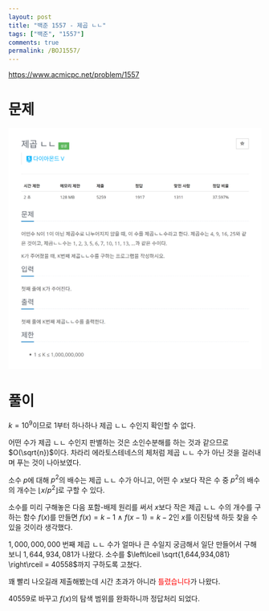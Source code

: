```yaml
---
layout: post
title: "백준 1557 - 제곱 ㄴㄴ"
tags: ["백준", "1557"]
comments: true
permalink: /BOJ1557/
---
```


<https://www.acmicpc.net/problem/1557>

# 문제

![Problem](/images/boj1557/prob.png)

# 풀이

$k = 10^9$이므로 1부터 하나하나 제곱 ㄴㄴ 수인지 확인할 수 없다.

어떤 수가 제곱 ㄴㄴ 수인지 판별하는 것은 소인수분해를 하는 것과 같으므로 $O(\sqrt{n})$이다. 차라리 에라토스테네스의 체처럼 제곱 ㄴㄴ 수가 아닌 것을 걸러내며 푸는 것이 나아보였다.

소수 $p$에 대해 $p^2$의 배수는 제곱 ㄴㄴ 수가 아니고, 어떤 수 $x$보다 작은 수 중 $p^2$의 배수의 개수는 $\left\lfloor x / p^2 \right\rfloor$로 구할 수 있다.

소수를 미리 구해놓은 다음 포함-배제 원리를 써서 $x$보다 작은 제곱 ㄴㄴ 수의 개수를 구하는 함수 $f(x)$를 만들면 $f(x)=k-1 \ \land \ f(x-1)=k-2$인 $x$를 이진탐색 하듯 찾을 수 있을 것이라 생각했다.

$1,000,000,000$ 번째 제곱 ㄴㄴ 수가 얼마나 큰 수일지 궁금해서 일단 만들어서 구해보니 $1,644,934,081$가 나왔다. 소수를 $\left\lceil \sqrt{1,644,934,081} \right\rceil = 40558$까지 구하도록 고쳤다.

꽤 빨리 나오길래 제출해봤는데 시간 초과가 아니라 <span style="color: red;">틀렸습니다</span>가 나왔다.

$40559$로 바꾸고 $f(x)$의 탐색 범위를 완화하니까 정답처리 되었다.
